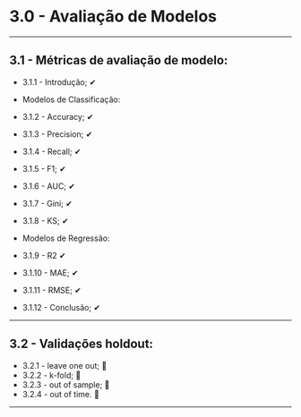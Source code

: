 # 3.0 - Avaliação de Modelos
---

## 3.1 - Métricas de avaliação de modelo:
 * 3.1.1 - Introdução; ✔
 
 * Modelos de Classificação: 
  * 3.1.2  - Accuracy; ✔
  * 3.1.3  - Precision; ✔
  * 3.1.4  - Recall; ✔
  * 3.1.5  - F1; ✔
  * 3.1.6  - AUC; ✔
  * 3.1.7  - Gini; ✔
  * 3.1.8  - KS; ✔
 
 * Modelos de Regressão: 
  * 3.1.9  - R2 ✔
  * 3.1.10 - MAE; ✔
  * 3.1.11 - RMSE; ✔
 * 3.1.12 - Conclusão; ✔

---

## 3.2 - Validações holdout:
  * 3.2.1 - leave one out; 🔳
  * 3.2.2 - k-fold; 🔳
  * 3.2.3 - out of sample; 🔳 
  * 3.2.4 - out of time. 🔳
---
